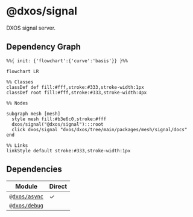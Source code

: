 # @dxos/signal

DXOS signal server.

## Dependency Graph

```mermaid
%%{ init: {'flowchart':{'curve':'basis'}} }%%

flowchart LR

%% Classes
classDef def fill:#fff,stroke:#333,stroke-width:1px
classDef root fill:#fff,stroke:#333,stroke-width:4px

%% Nodes

subgraph mesh [mesh]
  style mesh fill:#b3e6c0,stroke:#fff
  dxos/signal("@dxos/signal"):::root
  click dxos/signal "dxos/dxos/tree/main/packages/mesh/signal/docs"
end

%% Links
linkStyle default stroke:#333,stroke-width:1px
```

## Dependencies

| Module | Direct |
|---|---|
| [`@dxos/async`](../../../common/async/docs/README.md) | &check; |
| [`@dxos/debug`](../../../common/debug/docs/README.md) |  |
